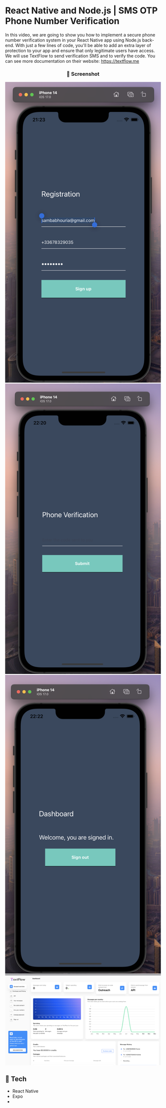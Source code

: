 # React Native and Node.js | SMS OTP Phone Number Verification

In this video, we are going to show you how to implement a secure phone number verification system in your
React Native app using Node.js back-end. With just a few lines of code, you'll be able to add an extra layer of protection
to your app and ensure that only legitimate users have access.
We will use TextFlow to send verification SMS and to verify the code.
You can see more documentation on their website: https://textflow.me

  <h3 align="center"> 📸 Screenshot</h3>
  
  ![appwrite page](/registration.png)
  ![appwrite page](/phoneverif.png)
  ![appwrite](/dashboard.png)
  ![appwrite](/textflowborder.png)

## 🚨 Tech

- React Native
- Expo
-
